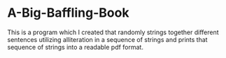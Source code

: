 # A-Big-Baffling-Book
This is a program which I created that randomly strings together different sentences utilizing alliteration in a sequence of strings and prints that sequence of strings into a readable pdf format.
